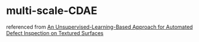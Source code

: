 # multi-scale-CDAE

referenced from  [An Unsupervised-Learning-Based Approach for Automated Defect Inspection on Textured Surfaces](https://ieeexplore.ieee.org/document/8281622)

